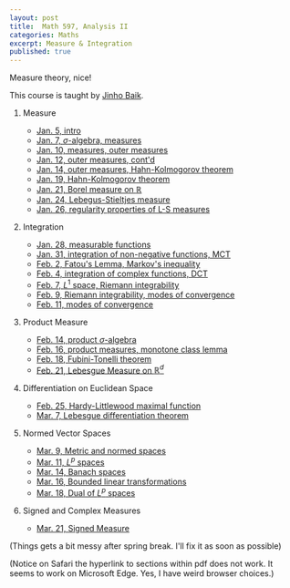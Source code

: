 ```yaml
---
layout: post
title:  Math 597, Analysis II
categories: Maths
excerpt: Measure & Integration
published: true 
---
```

Measure theory, nice!

This course is taught by [Jinho Baik](http://www.math.lsa.umich.edu/~baik/Welcome.html).

1. Measure
    - [Jan. 5, intro](../../../../parts/analysis/measure.pdf#section.1.1)
    - [Jan. 7, $\sigma$-algebra, measures](../../../../parts/analysis/measure.pdf#section.1.1)
    - [Jan. 10, measures, outer measures](../../../../parts/analysis/measure.pdf#section.1.2)
    - [Jan. 12, outer measures, cont'd](../../../../parts/analysis/measure.pdf#section.1.3)
    - [Jan. 14, outer measures, Hahn-Kolmogorov theorem](../../../../parts/analysis/measure.pdf#section.1.3)
    - [Jan. 19, Hahn-Kolmogorov theorem](../../../../parts/analysis/measure.pdf#section.1.4)
    - [Jan. 21, Borel measure on $\mathbb R$](../../../../parts/analysis/measure.pdf#section.1.5)
    - [Jan. 24, Lebegus-Stieltjes measure](../../../../parts/analysis/measure.pdf#section.1.6)
    - [Jan. 26, regularity properties of L-S measures](../../../../parts/analysis/measure.pdf#section.1.7)

2. Integration
    - [Jan. 28, measurable functions](../../../../parts/analysis/measure.pdf#section.2.1)
    - [Jan. 31, integration of non-negative functions, MCT](../../../../parts/analysis/measure.pdf#section.2.2)
    - [Feb. 2, Fatou's Lemma, Markov's inequality](../../../../parts/analysis/measure.pdf#section.2.2)
    - [Feb. 4, integration of complex functions, DCT](../../../../parts/analysis/measure.pdf#section.2.3)
    - [Feb. 7, $L^1$ space, Riemann integrability](../../../../parts/analysis/measure.pdf#section.2.4)
    - [Feb. 9, Riemann integrability, modes of convergence](../../../../parts/analysis/measure.pdf#section.2.5)
    - [Feb. 11, modes of convergence](../../../../parts/analysis/measure.pdf#section.2.6)

3. Product Measure
    - [Feb. 14, product $\sigma$-algebra](../../../../parts/analysis/measure.pdf#section.3.1)
    - [Feb. 16, product measures, monotone class lemma](../../../../parts/analysis/measure.pdf#section.3.2)
    - [Feb. 18, Fubini-Tonelli theorem](../../../../parts/analysis/measure.pdf#section.3.4)
    - [Feb. 21, Lebesgue Measure on $\mathbb R^d$](../../../../parts/analysis/measure.pdf#section.3.5)

4. Differentiation on Euclidean Space
    - [Feb. 25, Hardy-Littlewood maximal function](../../../../parts/analysis/measure.pdf#section.4.1)
    - [Mar. 7, Lebesgue differentiation theorem](../../../../parts/analysis/measure.pdf#section.4.2)

5. Normed Vector Spaces
    - [Mar. 9, Metric and normed spaces](../../../../parts/analysis/measure.pdf#section.5.1)
    - [Mar. 11, $L^p$ spaces](../../../../parts/analysis/measure.pdf#section.5.2)
    - [Mar. 14, Banach spaces](../../../../parts/analysis/measure.pdf#section.5.4)
    - [Mar. 16, Bounded linear transformations](../../../../parts/analysis/measure.pdf#section.5.5)
    - [Mar. 18, Dual of $L^p$ spaces](../../../../parts/analysis/measure.pdf#section.5.6)
    
6. Signed and Complex Measures
    - [Mar. 21, Signed Measure](../../../../parts/analysis/measure.pdf#section.6.1)

(Things gets a bit messy after spring break. I'll fix it as soon as possible)

(Notice on Safari the hyperlink to sections within pdf does not work. It seems to work on Microsoft Edge. Yes, I have weird browser choices.)
